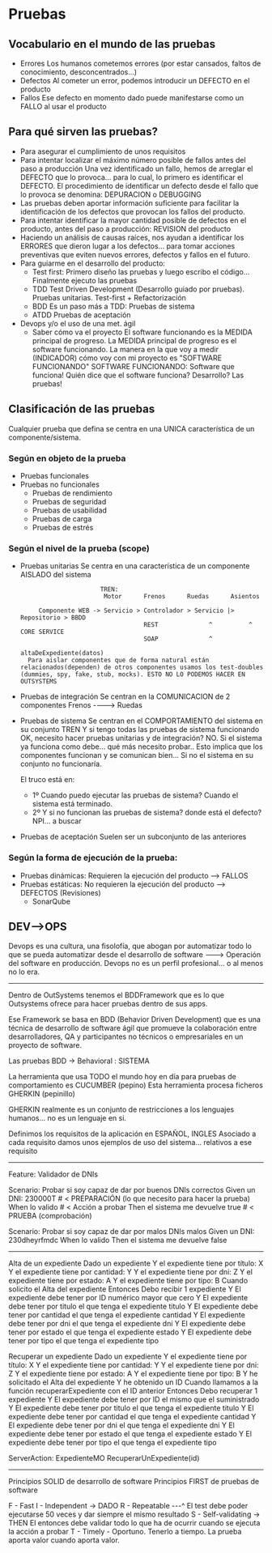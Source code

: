 
# Pruebas

## Vocabulario en el mundo de las pruebas

- Errores       Los humanos cometemos errores (por estar cansados, 
                faltos de conocimiento, desconcentrados...)
- Defectos      Al cometer un error, podemos introducir un DEFECTO en el producto
- Fallos        Ese defecto en momento dado puede manifestarse como un FALLO al
                usar el producto

## Para qué sirven las pruebas?

- Para asegurar el cumplimiento de unos requisitos
- Para intentar localizar el máximo número posible de fallos antes del paso a producción
  Una vez identificado un fallo, hemos de arreglar el DEFECTO que lo provoca... para lo cual, lo primero es identificar el DEFECTO. 
  El procedimiento de identificar un defecto desde el fallo que lo provoca se denomina: DEPURACION o DEBUGGING
- Las pruebas deben aportar información suficiente para facilitar la identificación de los defectos que provocan los fallos del producto.
- Para intentar identificar la mayor cantidad posible de defectos en el producto, antes del paso a producción: REVISION del producto
- Haciendo un análisis de causas raíces, nos ayudan a identificar los ERRORES que dieron lugar a los defectos... para tomar acciones preventivas que eviten nuevos errores, defectos y fallos en el futuro.
- Para guiarme en el desarrollo del producto:
  - Test first:     Primero diseño las pruebas y luego escribo el código... 
                    Finalmente ejecuto las pruebas
  - TDD   Test Driven Development (Desarrollo guiado por pruebas). Pruebas unitarias.
            Test-first + Refactorización
  - BDD   Es un paso más a TDD: Pruebas de sistema
  - ATDD  Pruebas de aceptación  
- Devops y/o el uso de una met. ágil
  - Saber cómo va el proyecto
    El software funcionando es la MEDIDA principal de progreso.
    La MEDIDA principal de progreso es el software funcionando.
    La manera en la que voy a medir (INDICADOR) cómo voy con mi proyecto es "SOFTWARE FUNCIONANDO"
    SOFTWARE FUNCIONANDO: Software que funciona! 
    Quién dice que el software funciona? Desarrollo? Las pruebas!

## Clasificación de las pruebas

Cualquier prueba que defina se centra en una UNICA característica de un componente/sistema.

### Según en objeto de la prueba

  - Pruebas funcionales
  - Pruebas no funcionales
    - Pruebas de rendimiento
    - Pruebas de seguridad
    - Pruebas de usabilidad
    - Pruebas de carga
    - Pruebas de estrés

### Según el nivel de la prueba (scope)

- Pruebas unitarias         Se centra en una característica de un componente 
                            AISLADO del sistema

                            TREN:
                             Motor      Frenos      Ruedas      Asientos

           Componente WEB -> Servicio > Controlador > Servicio |> Repositorio > BBDD
                                        REST              ^          ^ CORE SERVICE
                                        SOAP              ^
                                                      altaDeExpediente(datos)
        Para aislar componentes que de forma natural están relacionados(dependen) de otros componentes usamos los test-doubles (dummies, spy, fake, stub, mocks). ESTO NO LO PODEMOS HACER EN OUTSYSTEMS

- Pruebas de integración    Se centran en la COMUNICACION de 2 componentes
                             Frenos ----> Ruedas
- Pruebas de sistema        Se centran en el COMPORTAMIENTO del sistema en su conjunto
                              TREN 
    Y si tengo todas las pruebas de sistema funcionando OK, necesito hacer pruebas unitarias y de integración? NO. Si el sistema ya funciona como debe... qué más necesito probar.. Esto implica que los componentes funcionan y se comunican bien... Si no el sistema en su conjunto no funcionaría.

    El truco está en:
    - 1º Cuando puedo ejecutar las pruebas de sistema? Cuando el sistema está terminado.
    - 2º Y si no funcionan las pruebas de sistema? donde está el defecto? NPI... a buscar

- Pruebas de aceptación     Suelen ser un subconjunto de las anteriores

### Según la forma de ejecución de la prueba:

- Pruebas dinámicas: Requieren la ejecución del producto    --> FALLOS
- Pruebas estáticas: No requieren la ejecución del producto --> DEFECTOS (Revisiones)
  - SonarQube

## DEV-->OPS

Devops es una cultura, una fisolofía, que abogan por automatizar todo lo que se pueda automatizar desde el desarrollo de software ---> Operación del software en producción.
Devops no es un perfil profesional... o al menos no lo era.


---

Dentro de OutSystems tenemos el BDDFramework que es lo que Outsystems ofrece para hacer pruebas dentro de sus apps.

Ese Framework se basa en BDD (Behavior Driven Development) que es una técnica de desarrollo de software ágil que promueve la colaboración entre desarrolladores, QA y participantes no técnicos o empresariales en un proyecto de software.

Las pruebas BDD -> Behavioral : SISTEMA

La herramienta que usa TODO el mundo hoy en día para pruebas de comportamiento es CUCUMBER (pepino)
Esta herramienta procesa ficheros GHERKIN (pepinillo)

GHERKIN realmente es un conjunto de restricciones a los lenguajes humanos... no es un lenguaje en si.

Definimos los requisitos de la aplicación en ESPAÑOL, INGLES
Asociado a cada requisito damos unos ejemplos de uso del sistema... relativos a ese requisito


---

Feature: Validador de DNIs

Scenario: Probar si soy capaz de dar por buenos DNIs correctos
    Given un DNI: 230000T                   # < PREPARACIÓN (lo que necesito para hacer la prueba)
    When lo valido                          # < Acción a probar
    Then el sistema me devuelve true        # < PRUEBA (comprobación)

Scenario: Probar si soy capaz de dar por malos DNIs malos
    Given un DNI: 230dheyrfmdc
    When lo valido
    Then el sistema me devuelve false

---
Alta de un expediente
    Dado        un expediente 
    Y           el expediente tiene por título: X
    Y           el expediente tiene por cantidad: Y
    Y           el expediente tiene por dni: Z
    Y           el expediente tiene por estado: A
    Y           el expediente tiene por tipo: B
    Cuando      solicito el Alta del expediente
    Entonces    Debo recibir 1 expediente
        Y       El expediente debe tener por ID numérico mayor que cero
        Y       El expediente debe tener por titulo el que tenga el expediente titulo
        Y       El expediente debe tener por cantidad el que tenga el expediente cantidad
        Y       El expediente debe tener por dni el que tenga el expediente dni
        Y       El expediente debe tener por estado el que tenga el expediente estado
        Y       El expediente debe tener por tipo el que tenga el expediente tipo


Recuperar un expediente
    Dado        un expediente 
    Y           el expediente tiene por título: X
    Y           el expediente tiene por cantidad: Y
    Y           el expediente tiene por dni: Z
    Y           el expediente tiene por estado: A
    Y           el expediente tiene por tipo: B
    Y           he solicitado el Alta del expediente
    Y           he obtenido un ID
    Cuando      llamamos a la función recuperarExpediente con el ID anterior
    Entonces    Debo recuperar 1 expediente
        Y       El expediente debe tener por ID el mismo que el suministrado
        Y       El expediente debe tener por titulo el que tenga el expediente titulo
        Y       El expediente debe tener por cantidad el que tenga el expediente cantidad
        Y       El expediente debe tener por dni el que tenga el expediente dni
        Y       El expediente debe tener por estado el que tenga el expediente estado
        Y       El expediente debe tener por tipo el que tenga el expediente tipo

ServerAction: ExpedienteMO RecuperarUnExpediente(id)

---

Principios SOLID de desarrollo de software
Principios FIRST de pruebas de software

F - Fast
I - Independent -> DADO
R - Repeatable ---^  El test debe poder ejecutarse 50 veces y dar siempre el mismo resultado
S - Self-validating -> THEN El entonces debe validar todo lo que ha de ocurrir cuando se ejecuta la acción a probar
T - Timely - Oportuno. Tenerlo a tiempo. La prueba aporta valor cuando aporta valor.